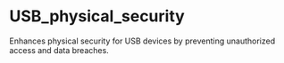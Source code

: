 # USB_physical_security
Enhances physical security for USB devices by preventing unauthorized access and data breaches.
